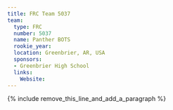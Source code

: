 ```yaml
---
title: FRC Team 5037
team:
  type: FRC
  number: 5037
  name: Panther BOTS
  rookie_year:
  location: Greenbrier, AR, USA
  sponsors:
  - Greenbrier High School
  links:
    Website:
---
```


{% include remove_this_line_and_add_a_paragraph %}